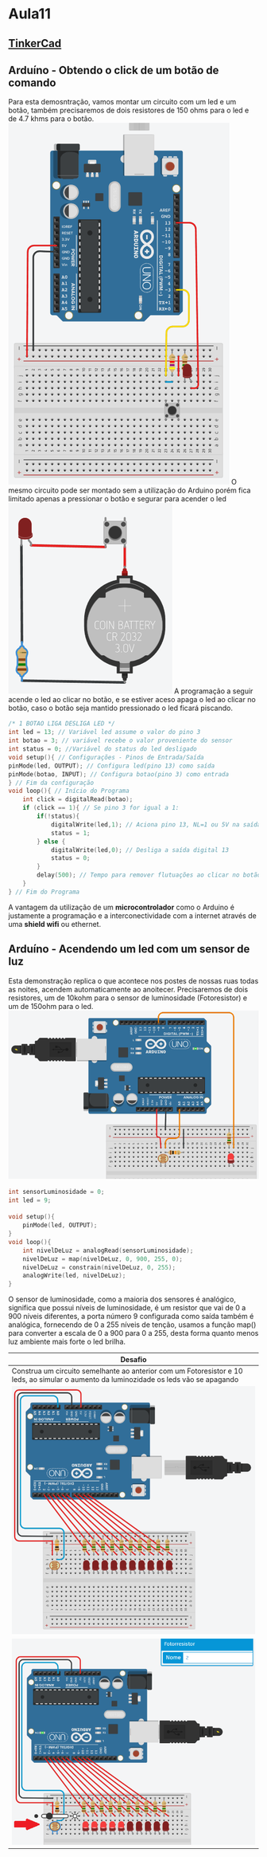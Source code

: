 # Aula11
## [TinkerCad](https://www.tinkercad.com/)

## Arduíno - Obtendo o click de um botão de comando
Para esta demosntração, vamos montar um circuito com um led e um botão, também precisaremos de dois resistores de 150 ohms para o led e de 4.7 khms para o botão.
<br>![Circuito 01](./circuito1.png)
O mesmo circuito pode ser montado sem a utilização do Arduino porém fica limitado apenas a pressionar o botão e segurar para acender o led
<br>![Circuito 00](./circuito0.png)
A programação a seguir acende o led ao clicar no botão, e se estiver aceso apaga o led ao clicar no botão, caso o botão seja mantido pressionado o led ficará piscando.
```c
/* 1 BOTAO LIGA DESLIGA LED */
int led = 13; // Variável led assume o valor do pino 3
int botao = 3; // variável recebe o valor proveniente do sensor
int status = 0; //Variável do status do led desligado
void setup(){ // Configurações - Pinos de Entrada/Saída
pinMode(led, OUTPUT); // Configura led(pino 13) como saída
pinMode(botao, INPUT); // Configura botao(pino 3) como entrada
} // Fim da configuração
void loop(){ // Início do Programa
	int click = digitalRead(botao);
	if (click == 1){ // Se pino 3 for igual a 1:
		if(!status){
			digitalWrite(led,1); // Aciona pino 13, NL=1 ou 5V na saída 13
			status = 1;
		} else { 
			digitalWrite(led,0); // Desliga a saída digital 13
			status = 0;
		}
		delay(500); // Tempo para remover flutuações ao clicar no botão
	}
} // Fim do Programa
```
A vantagem da utilização de um **microcontrolador** como o Arduino é justamente a programação e a interconectividade com a internet através de uma **shield wifi** ou ethernet.

## Arduíno - Acendendo um led com um sensor de luz
Esta demonstração replica o que acontece nos postes de nossas ruas todas as noites, acendem automaticamente ao anoitecer. Precisaremos de dois resistores, um de 10kohm para o sensor de luminosidade (Fotoresistor) e um de 150ohm para o led.
<br>![Circuito 02](./circuito2.png)
```c
int sensorLuminosidade = 0;
int led = 9;

void setup(){
	pinMode(led, OUTPUT);
}
void loop(){
	int nivelDeLuz = analogRead(sensorLuminosidade);
	nivelDeLuz = map(nivelDeLuz, 0, 900, 255, 0);
	nivelDeLuz = constrain(nivelDeLuz, 0, 255);
	analogWrite(led, nivelDeLuz);
}
```
O sensor de luminosidade, como a maioria dos sensores é analógico, significa que possui níveis de luminosidade, é um resistor que vai de 0 a 900 níveis diferentes, a porta número 9 configurada como saída também é analógica, fornecendo de 0 a 255 níveis de tenção, usamos a função map() para converter a escala de 0 a 900 para 0 a 255, desta forma quanto menos luz ambiente mais forte o led brilha.

|Desafio|
|-|
|Construa um circuito semelhante ao anterior com um Fotoresistor e 10 leds, ao simular o aumento da luminozidade os leds vão se apagando|
|![Circuito 03](./circuito3.png)|
|![Circuito 03b](./circuito3b.png)|